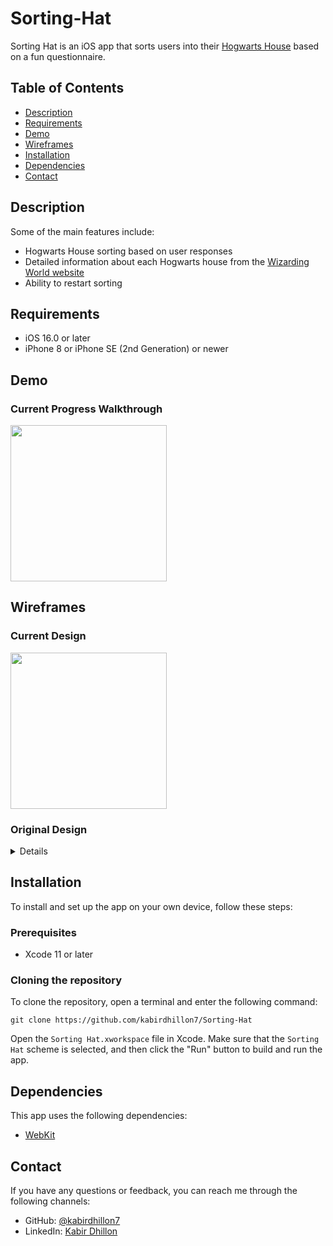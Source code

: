 # Sorting-Hat
Sorting Hat is an iOS app that sorts users into their [Hogwarts House](https://www.wizardingworld.com/news/discover-your-hogwarts-house-on-wizarding-world) based on a fun questionnaire.

## Table of Contents

- [Description](#description)
- [Requirements](#requirements)
- [Demo](#demo)
- [Wireframes](#wireframes)
- [Installation](#installation)
- [Dependencies](#dependencies)
- [Contact](#contact)

## Description

Some of the main features include:

- Hogwarts House sorting based on user responses
- Detailed information about each Hogwarts house from the [Wizarding World website](https://www.wizardingworld.com)
- Ability to restart sorting

## Requirements

- iOS 16.0 or later
- iPhone 8 or iPhone SE (2nd Generation) or newer

## Demo
### Current Progress Walkthrough

<img src="https://user-images.githubusercontent.com/74223402/221764498-7b814598-744c-40f9-97c2-9934816a7cc6.gif" width=250><br>


## Wireframes
### Current Design
<img src="https://user-images.githubusercontent.com/74223402/221772070-6150510b-5ed8-4465-bcd6-0909045b827e.png" width=250><br>

### Original Design
<details>
  <img src="https://user-images.githubusercontent.com/74223402/221772353-ec4b560b-6521-4b7c-8369-6b0f34f449b3.png" width=250><br>
</details>

## Installation

To install and set up the app on your own device, follow these steps:

### Prerequisites
- Xcode 11 or later

### Cloning the repository

To clone the repository, open a terminal and enter the following command:
```
git clone https://github.com/kabirdhillon7/Sorting-Hat
```

Open the `Sorting Hat.xworkspace` file in Xcode. Make sure that the `Sorting Hat` scheme is selected, and then click the "Run" button to build and run the app.

## Dependencies

This app uses the following dependencies:

- [WebKit](https://developer.apple.com/documentation/webkit)

## Contact

If you have any questions or feedback, you can reach me through the following channels:

- GitHub: [@kabirdhillon7](https://github.com/kabirdhillon7)
- LinkedIn: [Kabir Dhillon](https://www.linkedin.com/in/kabirdhillon/)
